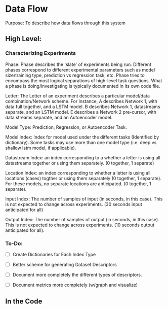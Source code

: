 # Data Flow
Purpose: To describe how data flows through this system

## High Level:

### Characterizing Experiments 
Phase: Phase describes the 'slate' of experiments being run. Different phases correspond to different experimental parameters such as model size/training type, prediction vs regression task, etc. Phase tries to encompass the most logical separations of high-level task questions. What a phase is doing/investigating is typically documented in its own code file. 

Letter: The Letter of an experiment describes a particular model/data combination/Network scheme. For instance, A describes Network 1, with data full together, and a LSTM model. B describes Network 1, datastreams separate, and an LSTM model. E describes a Network 2 pre-cursor, with data streams separate, and an Autoencoder model. 

Model Type: Prediction, Regression, or Autoencoder Task.

Model Index: Index for model used under the different tasks (Identified by dictionary). Some tasks may use more than one model type (i.e. deep vs shallow lstm model, if applicable).

Datastream Index: an index corresponding to a whether a letter is using all datastreams together or using them separately. (0 together, 1 separate)

Location Index: an index corresponding to whether a letter is using all locations (cases) togther or using them separately (0 together, 1 separate). For these models, no separate locations are anticipated. (0 together, 1 separate). 

Input Index: The number of samples of input (in seconds, in this case). This is not expected to change across experiments. (30 seconds input anticipated for all)

Output Index: The number of samples of output (in seconds, in this case). This is not expected to change across experiments. (10 seconds output anticipated for all). 


### To-Do: 

 - [ ] Create Dictionaries for Each Index Type
 - [ ] Better scheme for generating Dataset Descriptors 
 - [ ] Document more completely the different types of descriptors. 
 - [ ] Document metrics more completely (w/graph and visualize)
     


## In the Code 


